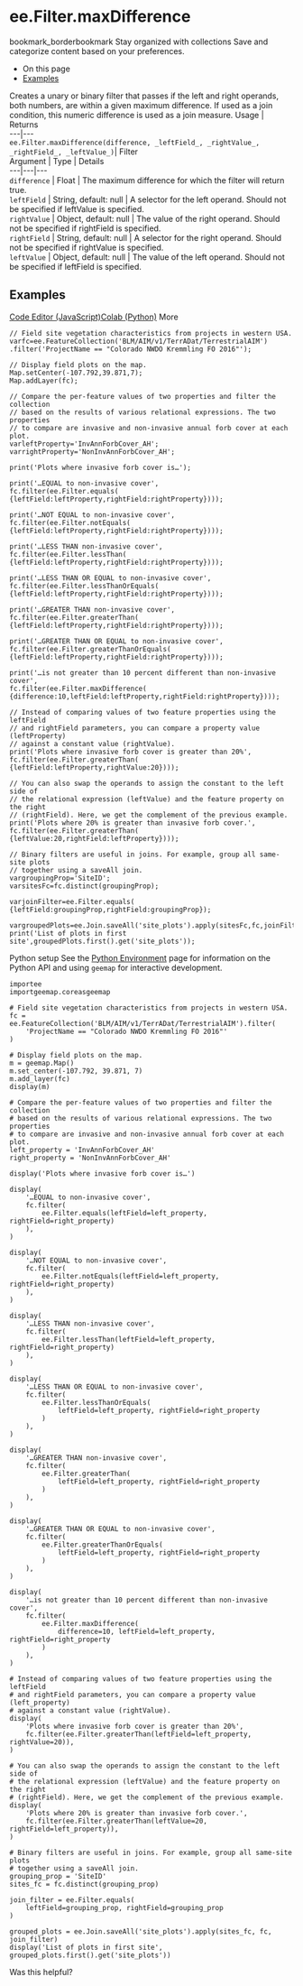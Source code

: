  
#  ee.Filter.maxDifference
bookmark_borderbookmark Stay organized with collections  Save and categorize content based on your preferences.
  * On this page
  * [Examples](https://developers.google.com/earth-engine/apidocs/ee-filter-maxdifference#examples)


Creates a unary or binary filter that passes if the left and right operands, both numbers, are within a given maximum difference. If used as a join condition, this numeric difference is used as a join measure.
Usage | Returns  
---|---  
`ee.Filter.maxDifference(difference, _leftField_, _rightValue_, _rightField_, _leftValue_)`|  Filter  
Argument | Type | Details  
---|---|---  
`difference` | Float | The maximum difference for which the filter will return true.  
`leftField` | String, default: null | A selector for the left operand. Should not be specified if leftValue is specified.  
`rightValue` | Object, default: null | The value of the right operand. Should not be specified if rightField is specified.  
`rightField` | String, default: null | A selector for the right operand. Should not be specified if rightValue is specified.  
`leftValue` | Object, default: null | The value of the left operand. Should not be specified if leftField is specified.  
## Examples
[Code Editor (JavaScript)](https://developers.google.com/earth-engine/apidocs/ee-filter-maxdifference#code-editor-javascript-sample)[Colab (Python)](https://developers.google.com/earth-engine/apidocs/ee-filter-maxdifference#colab-python-sample) More
```
// Field site vegetation characteristics from projects in western USA.
varfc=ee.FeatureCollection('BLM/AIM/v1/TerrADat/TerrestrialAIM')
.filter('ProjectName == "Colorado NWDO Kremmling FO 2016"');

// Display field plots on the map.
Map.setCenter(-107.792,39.871,7);
Map.addLayer(fc);

// Compare the per-feature values of two properties and filter the collection
// based on the results of various relational expressions. The two properties
// to compare are invasive and non-invasive annual forb cover at each plot.
varleftProperty='InvAnnForbCover_AH';
varrightProperty='NonInvAnnForbCover_AH';

print('Plots where invasive forb cover is…');

print('…EQUAL to non-invasive cover',
fc.filter(ee.Filter.equals(
{leftField:leftProperty,rightField:rightProperty})));

print('…NOT EQUAL to non-invasive cover',
fc.filter(ee.Filter.notEquals(
{leftField:leftProperty,rightField:rightProperty})));

print('…LESS THAN non-invasive cover',
fc.filter(ee.Filter.lessThan(
{leftField:leftProperty,rightField:rightProperty})));

print('…LESS THAN OR EQUAL to non-invasive cover',
fc.filter(ee.Filter.lessThanOrEquals(
{leftField:leftProperty,rightField:rightProperty})));

print('…GREATER THAN non-invasive cover',
fc.filter(ee.Filter.greaterThan(
{leftField:leftProperty,rightField:rightProperty})));

print('…GREATER THAN OR EQUAL to non-invasive cover',
fc.filter(ee.Filter.greaterThanOrEquals(
{leftField:leftProperty,rightField:rightProperty})));

print('…is not greater than 10 percent different than non-invasive cover',
fc.filter(ee.Filter.maxDifference(
{difference:10,leftField:leftProperty,rightField:rightProperty})));

// Instead of comparing values of two feature properties using the leftField
// and rightField parameters, you can compare a property value (leftProperty)
// against a constant value (rightValue).
print('Plots where invasive forb cover is greater than 20%',
fc.filter(ee.Filter.greaterThan(
{leftField:leftProperty,rightValue:20})));

// You can also swap the operands to assign the constant to the left side of
// the relational expression (leftValue) and the feature property on the right
// (rightField). Here, we get the complement of the previous example.
print('Plots where 20% is greater than invasive forb cover.',
fc.filter(ee.Filter.greaterThan(
{leftValue:20,rightField:leftProperty})));

// Binary filters are useful in joins. For example, group all same-site plots
// together using a saveAll join.
vargroupingProp='SiteID';
varsitesFc=fc.distinct(groupingProp);

varjoinFilter=ee.Filter.equals(
{leftField:groupingProp,rightField:groupingProp});

vargroupedPlots=ee.Join.saveAll('site_plots').apply(sitesFc,fc,joinFilter);
print('List of plots in first site',groupedPlots.first().get('site_plots'));
```
Python setup
See the [ Python Environment](https://developers.google.com/earth-engine/guides/python_install) page for information on the Python API and using `geemap` for interactive development.
```
importee
importgeemap.coreasgeemap
```
```
# Field site vegetation characteristics from projects in western USA.
fc = ee.FeatureCollection('BLM/AIM/v1/TerrADat/TerrestrialAIM').filter(
    'ProjectName == "Colorado NWDO Kremmling FO 2016"'
)

# Display field plots on the map.
m = geemap.Map()
m.set_center(-107.792, 39.871, 7)
m.add_layer(fc)
display(m)

# Compare the per-feature values of two properties and filter the collection
# based on the results of various relational expressions. The two properties
# to compare are invasive and non-invasive annual forb cover at each plot.
left_property = 'InvAnnForbCover_AH'
right_property = 'NonInvAnnForbCover_AH'

display('Plots where invasive forb cover is…')

display(
    '…EQUAL to non-invasive cover',
    fc.filter(
        ee.Filter.equals(leftField=left_property, rightField=right_property)
    ),
)

display(
    '…NOT EQUAL to non-invasive cover',
    fc.filter(
        ee.Filter.notEquals(leftField=left_property, rightField=right_property)
    ),
)

display(
    '…LESS THAN non-invasive cover',
    fc.filter(
        ee.Filter.lessThan(leftField=left_property, rightField=right_property)
    ),
)

display(
    '…LESS THAN OR EQUAL to non-invasive cover',
    fc.filter(
        ee.Filter.lessThanOrEquals(
            leftField=left_property, rightField=right_property
        )
    ),
)

display(
    '…GREATER THAN non-invasive cover',
    fc.filter(
        ee.Filter.greaterThan(
            leftField=left_property, rightField=right_property
        )
    ),
)

display(
    '…GREATER THAN OR EQUAL to non-invasive cover',
    fc.filter(
        ee.Filter.greaterThanOrEquals(
            leftField=left_property, rightField=right_property
        )
    ),
)

display(
    '…is not greater than 10 percent different than non-invasive cover',
    fc.filter(
        ee.Filter.maxDifference(
            difference=10, leftField=left_property, rightField=right_property
        )
    ),
)

# Instead of comparing values of two feature properties using the leftField
# and rightField parameters, you can compare a property value (left_property)
# against a constant value (rightValue).
display(
    'Plots where invasive forb cover is greater than 20%',
    fc.filter(ee.Filter.greaterThan(leftField=left_property, rightValue=20)),
)

# You can also swap the operands to assign the constant to the left side of
# the relational expression (leftValue) and the feature property on the right
# (rightField). Here, we get the complement of the previous example.
display(
    'Plots where 20% is greater than invasive forb cover.',
    fc.filter(ee.Filter.greaterThan(leftValue=20, rightField=left_property)),
)

# Binary filters are useful in joins. For example, group all same-site plots
# together using a saveAll join.
grouping_prop = 'SiteID'
sites_fc = fc.distinct(grouping_prop)

join_filter = ee.Filter.equals(
    leftField=grouping_prop, rightField=grouping_prop
)

grouped_plots = ee.Join.saveAll('site_plots').apply(sites_fc, fc, join_filter)
display('List of plots in first site', grouped_plots.first().get('site_plots'))
```

Was this helpful?
